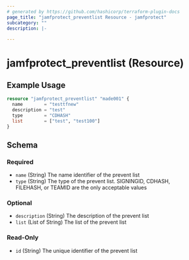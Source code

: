 ```yaml
---
# generated by https://github.com/hashicorp/terraform-plugin-docs
page_title: "jamfprotect_preventlist Resource - jamfprotect"
subcategory: ""
description: |-
  
---
```


# jamfprotect_preventlist (Resource)



## Example Usage

```terraform
resource "jamfprotect_preventlist" "made001" {
  name        = "testtfnew"
  description = "test"
  type        = "CDHASH"
  list        = ["test", "test100"]
}
```

<!-- schema generated by tfplugindocs -->
## Schema

### Required

- `name` (String) The name identifier of the prevent list
- `type` (String) The type of the prevent list. SIGNINGID, CDHASH, FILEHASH, or TEAMID are the only acceptable values

### Optional

- `description` (String) The description of the prevent list
- `list` (List of String) The list of the prevent list

### Read-Only

- `id` (String) The unique identifier of the prevent list
